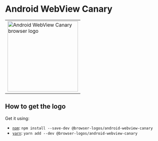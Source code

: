Android WebView Canary
======================

<!-- markdownlint-disable line-length no-inline-html -->
<table>
    <tr height=240>
        <td>
            <a href="https://github.com/alrra/browser-logos/tree/2cc8f732b388917d2dfc5c0328e49e5d00272dc4/src/android-webview-canary">
                <img width=230 src="https://raw.githubusercontent.com/alrra/browser-logos/2cc8f732b388917d2dfc5c0328e49e5d00272dc4/src/android-webview-canary/android-webview-canary_512x512.png" alt="Android WebView Canary browser logo">
            </a>
        </td>
    </tr>
</table>
<!-- markdownlint-enable line-length no-inline-html -->

How to get the logo
-------------------

Get it using:

* [`npm`][npm]: `npm install --save-dev @browser-logos/android-webview-canary`
* [`yarn`][yarn]: `yarn add --dev @browser-logos/android-webview-canary`

<!-- Link labels: -->

[npm]: https://www.npmjs.com/
[yarn]: https://yarnpkg.com/
